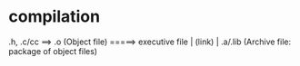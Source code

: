 # compilation
.h, .c/cc ==> .o (Object file) =====> executive file
                  |            (link)
		  |
		.a/.lib (Archive file: package of object files)
